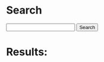 # Search


<form onsubmit="return search()">
    <input type="text" id="query">
    <button onclick="search()">Search</button>
</form>

<h1>Results:</h2>
<ul id="search-result" class="search-list">
</ul>

<script src="../index.json"></script>
<script>
function search(){
    let query = document.getElementById("query").value;
    let results = articleIndex.filter(article => article.body.match(query));

    let ul = document.getElementById("search-result");
    ul.innerHTML = "";
    
    for(let i = 0; i < results.length; i++) {
        let elem = results[i];

        let li = document.createElement("li");
        li.setAttribute("class", "search-item");

        let elemLink = document.createElement("a");
        elemLink.innerHTML = elem.title;
        elemLink.setAttribute("href", elem.permalink);
        elemLink.setAttribute("class", "search-item-link");

        li.appendChild(elemLink);
        ul.appendChild(li);
    }

    return false;
}
</script>
